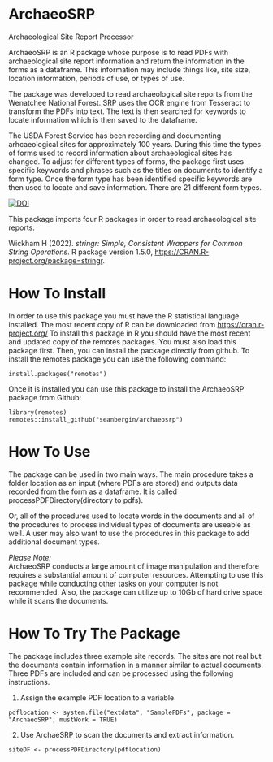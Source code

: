 # ArchaeoSRP
Archaeological Site Report Processor

ArchaeoSRP is an R package whose purpose is to read PDFs with archaeological site report information and return the information in the forms as a dataframe. This information may include things like, site size, location information, periods of use, or types of use. 

The package was developed to read archaeological site reports from the Wenatchee National Forest. SRP uses the OCR engine from Tesseract to transform the PDFs into text. The text is then searched for keywords to locate information which is then saved to the dataframe. 

The USDA Forest Service has been recording and documenting arhcaeological sites for approximately 100 years. During this time the types of forms used to record information about archaeological sites has changed. To adjust for different types of forms, the package first uses specific keywords and phrases such as the titles on documents to identify a form type. Once the form type has been identified specific keywords are then used to locate and save information. There are 21 different form types. 

<a href="https://zenodo.org/badge/latestdoi/343913660"><img src="https://zenodo.org/badge/343913660.svg" alt="DOI"></a>

This package imports four R packages in order to read archaeological site reports.


  Wickham H (2022). _stringr: Simple, Consistent Wrappers for Common String Operations_. R package version 1.5.0,
  <https://CRAN.R-project.org/package=stringr>.

# How To Install

In order to use this package you must have the R statistical language installed. The most recent copy of R can be downloaded from  https://cran.r-project.org/
To install this package in R you should have the most recent and updated copy of the remotes packages. You must also load this package first. Then, you can install the package directly from github. To install the remotes package you can use the following command:


```shell
install.packages("remotes")
```

Once it is installed you can use this package to install the ArchaeoSRP package from Github:

```shell
library(remotes)
remotes::install_github("seanbergin/archaeosrp")
```

# How To Use

The package can be used in two main ways. The main procedure takes a folder location as an input (where PDFs are stored) and outputs data recorded from the form as a dataframe. It is called processPDFDirectory(directory to pdfs).

Or, all of the procedures used to locate words in the documents and all of the procedures to process individual types of documents are useable as well. A user may also want to use the procedures in this package to add additional document types. 

*Please Note:*   
ArchaeoSRP conducts a large amount of image manipulation and therefore requires a substantial amount of computer resources. Attempting to use this package while conducting other tasks on your computer is not recommended. Also, the package can utilize up to 10Gb of hard drive space while it scans the documents.

# How To Try The Package

The package includes three example site records. The sites are not real but the documents contain information in a manner similar to actual documents. Three PDFs are included and can be processed using the following instructions.

1. Assign the example PDF location to a variable.
```shell
pdflocation <- system.file("extdata", "SamplePDFs", package = "ArchaeoSRP", mustWork = TRUE)
```
2. Use ArchaeSRP to scan the documents and extract information.
```shell
siteDF <- processPDFDirectory(pdflocation)
```
